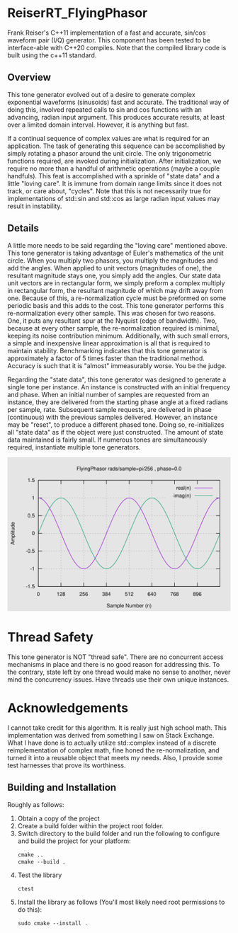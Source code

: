 # ReiserRT_FlyingPhasor

Frank Reiser's C++11 implementation of a fast and accurate, sin/cos waveform pair (I/Q) generator.
This component has been tested to be interface-able with C++20 compiles. Note that the compiled library code
is built using the c++11 standard.

## Overview
This tone generator evolved out of a desire to generate complex exponential waveforms (sinusoids) fast and accurate.
The traditional way of doing this, involved repeated calls to sin and cos functions with an advancing,
radian input argument. This produces accurate results, at least over a limited domain interval.
However, it is anything but fast.

If a continual sequence of complex values are what is required for an application.
The task of generating this sequence can be accomplished by simply rotating a phasor around the unit circle.
The only trigonometric functions required, are invoked during initialization.
After initialization, we require no more than a handful of arithmetic operations (maybe a couple handfuls).
This feat is accomplished with a sprinkle of "state data" and a little "loving care".
It is immune from domain range limits since it does not track, or care about, "cycles".
Note that this is not necessarily true for implementations of std::sin and std::cos as large radian
input values may result in instability. 

## Details
A little more needs to be said regarding the "loving care" mentioned above.
This tone generator is taking advantage of Euler's mathematics of the unit circle.
When you multiply two phasors, you multiply the magnitudes and add the angles.
When applied to unit vectors (magnitudes of one), the resultant magnitude stays one,
you simply add the angles. Our state data unit vectors are in rectangular form,
we simply preform a complex multiply in rectangular form, the resultant magnitude
of which may drift away from one. Because of this, a re-normalization cycle must be
preformed on some periodic basis and this adds to the cost. This tone generator performs
this re-normalization every other sample. This was chosen for two reasons.
One, it puts any resultant spur at the Nyquist (edge of bandwidth).
Two, because at every other sample, the re-normalization required is minimal,
keeping its noise contribution minimum. Additionally, with such small errors,
a simple and inexpensive linear approximation is all that is required to maintain stability.
Benchmarking indicates that this tone generator is approximately a factor of 5 times faster
than the traditional method. Accuracy is such that it is "almost" immeasurably worse.
You be the judge. 

Regarding the "state data", this tone generator was designed to generate a single tone per instance.
An instance is constructed with an initial frequency and phase.
When an initial number of samples are requested from an instance, they are delivered
from the starting phase angle at a fixed radians per sample, rate. Subsequent sample requests,
are delivered in phase (continuous) with the previous samples delivered. However, an instance
may be "reset", to produce a different phased tone. Doing so, re-initializes all "state data"
as if the object were just constructed. The amount of state data maintained is fairly small.
If numerous tones are simultaneously required, instantiate multiple tone generators.

![Figure 1](graphics/figure1.svg)

# Thread Safety
This tone generator is NOT "thread safe". There are no concurrent access mechanisms
in place and there is no good reason for addressing this. To the contrary,
state left by one thread would make no sense to another, never mind the concurrency issues.
Have threads use their own unique instances.

# Acknowledgements
I cannot take credit for this algorithm. It is really just high school math.
This implementation was derived from something I saw on Stack Exchange.
What I have done is to actually utilize std::complex instead of a discrete reimplementation
of complex math, fine honed the re-normalization, and turned it into a reusable object that
meets my needs. Also, I provide some test harnesses that prove its worthiness. 

## Building and Installation
Roughly as follows:
1) Obtain a copy of the project
2) Create a build folder within the project root folder.
3) Switch directory to the build folder and run the following
   to configure and build the project for your platform:
   ```
   cmake ..
   cmake --build .
   ```
4) Test the library
   ```
   ctest
   ```
5) Install the library as follows (You'll most likely
   need root permissions to do this):
   ```
   sudo cmake --install .
   ```
